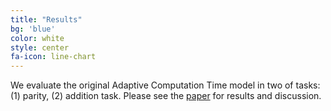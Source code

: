 ```yaml
---
title: "Results"
bg: 'blue'
color: white
style: center
fa-icon: line-chart
---
```


We evaluate the original Adaptive Computation Time model in two of tasks: (1) parity, (2) addition task. Please see the [paper](https://github.com/imatge-upc/skiprnn-2017-telecombcn/blob/master/arXiv-22-08-2017.pdf) for results and discussion.
